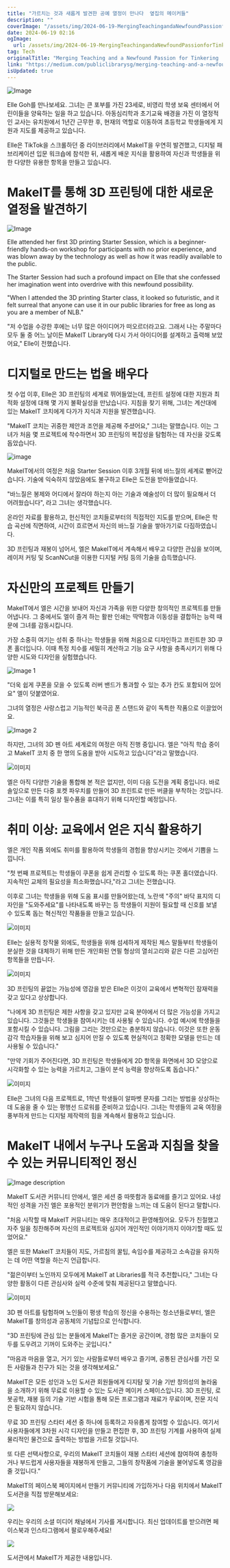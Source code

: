 ```yaml
---
title: "가르치는 것과 새롭게 발견한 공예 열정이 만나다  옆집의 메이커들"
description: ""
coverImage: "/assets/img/2024-06-19-MergingTeachingandaNewfoundPassionforTinkeringMakersNextDoor_0.png"
date: 2024-06-19 02:16
ogImage:
  url: /assets/img/2024-06-19-MergingTeachingandaNewfoundPassionforTinkeringMakersNextDoor_0.png
tag: Tech
originalTitle: "Merging Teaching and a Newfound Passion for Tinkering | Makers Next Door"
link: "https://medium.com/publiclibrarysg/merging-teaching-and-a-newfound-passion-for-tinkering-makers-next-door-608adb60e72f"
isUpdated: true
---
```


![Image](/assets/img/2024-06-19-MergingTeachingandaNewfoundPassionforTinkeringMakersNextDoor_0.png)

Elle Goh를 만나보세요. 그녀는 큰 포부를 가진 23세로, 비영리 학생 보육 센터에서 어린이들을 양육하는 일을 하고 있습니다. 아동심리학과 초기교육 배경을 가진 이 열정적인 교사는 유치원에서 1년간 근무한 후, 현재의 역할로 이동하여 초등학교 학생들에게 지원과 지도를 제공하고 있습니다.

Elle은 TikTok을 스크롤하던 중 라이브러리에서 MakeIT을 우연히 발견했고, 디지털 패브리케이션 입문 워크숍에 참석한 뒤, 새롭게 배운 지식을 활용하여 자신과 학생들을 위한 다양한 유용한 항목을 만들고 있습니다.

# MakeIT를 통해 3D 프린팅에 대한 새로운 열정을 발견하기

<div class="content-ad"></div>

![Image](/assets/img/2024-06-19-MergingTeachingandaNewfoundPassionforTinkeringMakersNextDoor_1.png)

Elle attended her first 3D printing Starter Session, which is a beginner-friendly hands-on workshop for participants with no prior experience, and was blown away by the technology as well as how it was readily available to the public.

The Starter Session had such a profound impact on Elle that she confessed her imagination went into overdrive with this newfound possibility.

"When I attended the 3D printing Starter class, it looked so futuristic, and it felt surreal that anyone can use it in our public libraries for free as long as you are a member of NLB."

<div class="content-ad"></div>

"저 수업을 수강한 후에는 너무 많은 아이디어가 떠오르더라고요. 그래서 나는 주말마다 모두 둘 중 어느 날이든 MakeIT Library에 다시 가서 아이디어를 설계하고 출력해 보았어요," Elle이 전했습니다.

# 디지털로 만드는 법을 배우다

첫 수업 이후, Elle은 3D 프린팅의 세계로 뛰어들었는데, 프린트 설정에 대한 지원과 최적화 설정에 대해 몇 가지 불확실성을 만났습니다. 지침을 찾기 위해, 그녀는 계산대에 있는 MakeIT 코치에게 다가가 지식과 지원을 발견했습니다.

"MakeIT 코치는 귀중한 제안과 조언을 제공해 주셨어요," 그녀는 말했습니다. 이는 그녀가 처음 몇 프로젝트에 착수하면서 3D 프린팅의 복잡성을 탐험하는 데 자신을 갖도록 돕았습니다.

<div class="content-ad"></div>

![image](/assets/img/2024-06-19-MergingTeachingandaNewfoundPassionforTinkeringMakersNextDoor_2.png)

MakeIT에서의 여정은 처음 Starter Session 이후 3개월 뒤에 바느질의 세계로 뻗어갔습니다. 기술에 익숙하지 않았음에도 불구하고 Elle은 도전을 받아들였습니다.

"바느질은 봉제와 어디에서 잘라야 하는지 아는 기술과 예술성이 더 많이 필요해서 더 어려웠습니다", 라고 그녀는 생각했습니다.

온라인 자료를 활용하고, 헌신적인 코치들로부터의 직접적인 지도를 받으며, Elle은 학습 곡선에 직면하여, 시간이 흐르면서 자신의 바느질 기술을 쌓아가기로 다짐하였습니다.

<div class="content-ad"></div>

3D 프린팅과 재봉이 넘어서, 엘은 MakeIT에서 계속해서 배우고 다양한 관심을 보이며, 레이저 커팅 및 ScanNCut을 이용한 디지털 커팅 등의 기술을 습득했습니다.

# 자신만의 프로젝트 만들기

MakeIT에서 엘은 시간을 보내어 자신과 가족을 위한 다양한 창의적인 프로젝트를 만들어냅니다. 그 중에서도 엘이 즐겨 하는 활판 인쇄는 딱딱함과 이동성을 결합하는 능력 때문에 그녀를 감동시킵니다.

가장 소중히 여기는 성취 중 하나는 학생들을 위해 처음으로 디자인하고 프린트한 3D 쿠폰 홀더입니다. 이때 특정 치수를 세밀히 계산하고 기능 요구 사항을 충족시키기 위해 다양한 시도와 디자인을 실험했습니다.

<div class="content-ad"></div>

![Image 1](/assets/img/2024-06-19-MergingTeachingandaNewfoundPassionforTinkeringMakersNextDoor_3.png)

"더욱 쉽게 쿠폰을 모을 수 있도록 러버 밴드가 통과할 수 있는 추가 칸도 포함되어 있어요" 엘이 덧붙였어요.

그녀의 열정은 사랑스럽고 기능적인 북극곰 폰 스탠드와 같이 독특한 작품으로 이끌었어요.

![Image 2](/assets/img/2024-06-19-MergingTeachingandaNewfoundPassionforTinkeringMakersNextDoor_4.png)

<div class="content-ad"></div>

하지만, 그녀의 3D 펜 아트 세계로의 여정은 아직 진행 중입니다. 엘은 "아직 학습 중이고 MakeIT 코치 중 한 명의 도움을 받아 시도하고 있습니다"라고 말했습니다.

![이미지](/assets/img/2024-06-19-MergingTeachingandaNewfoundPassionforTinkeringMakersNextDoor_5.png)

엘은 아직 다양한 기술을 통합해 본 적은 없지만, 이미 다음 도전을 계획 중입니다. 바로 솔잎으로 만든 다중 포켓 파우치를 만들어 3D 프린트로 만든 버클을 부착하는 것입니다. 그녀는 이를 특히 일상 필수품을 휴대하기 위해 디자인할 예정입니다.

# 취미 이상: 교육에서 얻은 지식 활용하기

<div class="content-ad"></div>

엘은 개인 작품 외에도 취미를 활용하여 학생들의 경험을 향상시키는 것에서 기쁨을 느낍니다.

"첫 번째 프로젝트는 학생들이 쿠폰을 쉽게 관리할 수 있도록 하는 쿠폰 홀더였습니다. 지속적인 교체의 필요성을 최소화했습니다,"라고 그녀는 전했습니다.

이후로 그녀는 학생들을 위해 도움 표시를 만들어왔는데, 노란색 "주의" 바닥 표지의 디자인을 "도와주세요"를 나타내도록 바꾸는 등 학생들이 지원이 필요할 때 신호를 보낼 수 있도록 돕는 혁신적인 작품들을 만들고 있습니다.

![이미지](/assets/img/2024-06-19-MergingTeachingandaNewfoundPassionforTinkeringMakersNextDoor_6.png)

<div class="content-ad"></div>

Elle는 실용적 창작물 외에도, 학생들을 위해 섬세하게 제작된 체스 말들부터 학생들이 분실한 것을 대체하기 위해 만든 개인화된 연필 형상의 열쇠고리와 같은 다른 고심어린 항목들을 만듭니다.

![이미지](/assets/img/2024-06-19-MergingTeachingandaNewfoundPassionforTinkeringMakersNextDoor_7.png)

3D 프린팅의 끝없는 가능성에 영감을 받은 Elle은 이것이 교육에서 변혁적인 잠재력을 갖고 있다고 상상합니다.

"나에게 3D 프린팅은 제한 사항을 갖고 있지만 교육 분야에서 더 많은 가능성을 가지고 있습니다. 그것들은 학생들을 참여시키는 데 사용될 수 있습니다. 수업 예시에 학생들을 포함시킬 수 있습니다. 그림을 그리는 것만으로는 충분하지 않습니다. 이것은 또한 운동 감각 학습자들을 위해 보고 심지어 만질 수 있도록 현실적이고 정확한 모델을 만드는 데 사용될 수 있습니다."

<div class="content-ad"></div>

"만약 기회가 주어진다면, 3D 프린팅은 학생들에게 2D 항목을 화면에서 3D 모양으로 시각화할 수 있는 능력을 가르치고, 그들이 분석 능력을 향상하도록 돕습니다."

![이미지](/assets/img/2024-06-19-MergingTeachingandaNewfoundPassionforTinkeringMakersNextDoor_8.png)

Elle은 그녀의 다음 프로젝트로, 1학년 학생들이 알파벳 문자를 그리는 방법을 상상하는 데 도움을 줄 수 있는 평행선 드로워를 준비하고 있습니다. 그녀는 학생들의 교육 여정을 풍부하게 만드는 디지털 제작력의 힘을 계속해서 활용하고 있습니다.

# MakeIT 내에서 누구나 도움과 지침을 찾을 수 있는 커뮤니티적인 정신

<div class="content-ad"></div>

![Image description](/assets/img/2024-06-19-MergingTeachingandaNewfoundPassionforTinkeringMakersNextDoor_9.png)

MakeIT 도서관 커뮤니티 안에서, 엘은 세션 중 따뜻함과 동료애를 즐기고 있어요. 내성적인 성격을 가진 엘은 포용적인 분위기가 편안함을 느끼는 데 도움이 된다고 말합니다.

"처음 시작할 때 MakeIT 커뮤니티는 매우 초대적이고 환영해줬어요. 모두가 친절했고 자주 일을 칭찬해주며 자신의 프로젝트와 심지어 개인적인 이야기까지 이야기할 때도 있었어요."

엘은 또한 MakeIT 코치들이 지도, 가르침의 꿀팁, 속임수를 제공하고 소속감을 유지하는 데 어떤 역할을 하는지 언급합니다.

<div class="content-ad"></div>

"젊은이부터 노인까지 모두에게 MakeIT at Libraries를 적극 추천합니다," 그녀는 다양한 활동이 다른 관심사와 실력 수준에 맞춰 제공된다고 말했습니다.

![이미지](/assets/img/2024-06-19-MergingTeachingandaNewfoundPassionforTinkeringMakersNextDoor_10.png)

3D 펜 아트를 탐험하며 노인들이 평생 학습의 정신을 수용하는 청소년들로부터, 엘은 MakeIT를 창의성과 공동체의 기념탑으로 인식합니다.

"3D 프린팅에 관심 있는 분들에게 MakeIT는 즐거운 공간이며, 경험 많은 코치들이 모두를 도우려고 기꺼이 도와주는 곳입니다."

<div class="content-ad"></div>

"마음과 마음을 열고, 거기 있는 사람들로부터 배우고 즐기며, 공통된 관심사를 가진 모든 사람들과 친구가 되는 것을 생각해보세요."

MakeIT은 모든 성인과 노인 도서관 회원들에게 디지턈 및 기술 기반 창의성의 놀라움을 소개하기 위해 무료로 이용할 수 있는 도서관 메이커 스페이스입니다. 3D 프린팅, 로봇공학, 재봉 등의 기술 기반 시험을 통해 모든 프로그램과 재료가 무료이며, 전문 지식은 필요하지 않습니다.

무료 3D 프린팅 스타터 세션 중 하나에 등록하고 자유롭게 참여할 수 있습니다. 여기서 사용자들에게 3차원 시각 디자인을 만들고 편집한 후, 3D 프린팅 기계를 사용하여 실제 물리적인 물건으로 출력하는 방법을 가르칠 것입니다.

또 다른 선택사항으로, 우리의 MakeIT 코치들이 재봉 스타터 세션에 참여하여 충청하거나 부드럽게 사용자들을 재봉하게 만들고, 그들의 창작품에 기술을 불어넣도록 영감을 줄 것입니다."

<div class="content-ad"></div>

MakeIT의 페이스북 페이지에서 만들기 커뮤니티에 가입하거나 다음 위치에서 MakeIT 도서관을 직접 방문해보세요:

![](/assets/img/2024-06-19-MergingTeachingandaNewfoundPassionforTinkeringMakersNextDoor_11.png)

우리는 우리의 소셜 미디어 채널에서 기사를 게시합니다. 최신 업데이트를 받으려면 페이스북과 인스타그램에서 팔로우해주세요!

![](/assets/img/2024-06-19-MergingTeachingandaNewfoundPassionforTinkeringMakersNextDoor_12.png)

<div class="content-ad"></div>

도서관에서 MakeIT가 제공한 내용입니다.
